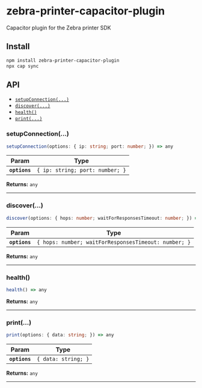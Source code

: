 # zebra-printer-capacitor-plugin

Capacitor plugin for the Zebra printer SDK

## Install

```bash
npm install zebra-printer-capacitor-plugin
npx cap sync
```

## API

<docgen-index>

* [`setupConnection(...)`](#setupconnection)
* [`discover(...)`](#discover)
* [`health()`](#health)
* [`print(...)`](#print)

</docgen-index>

<docgen-api>
<!--Update the source file JSDoc comments and rerun docgen to update the docs below-->

### setupConnection(...)

```typescript
setupConnection(options: { ip: string; port: number; }) => any
```

| Param         | Type                                       |
| ------------- | ------------------------------------------ |
| **`options`** | <code>{ ip: string; port: number; }</code> |

**Returns:** <code>any</code>

--------------------


### discover(...)

```typescript
discover(options: { hops: number; waitForResponsesTimeout: number; }) => any
```

| Param         | Type                                                            |
| ------------- | --------------------------------------------------------------- |
| **`options`** | <code>{ hops: number; waitForResponsesTimeout: number; }</code> |

**Returns:** <code>any</code>

--------------------


### health()

```typescript
health() => any
```

**Returns:** <code>any</code>

--------------------


### print(...)

```typescript
print(options: { data: string; }) => any
```

| Param         | Type                           |
| ------------- | ------------------------------ |
| **`options`** | <code>{ data: string; }</code> |

**Returns:** <code>any</code>

--------------------

</docgen-api>
